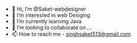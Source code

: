 - 👋 Hi, I’m @Saket-webdesigner
- 👀 I’m interested in web Desiging
- 🌱 I’m currently learning Java 
- 💞️ I’m looking to collaborate on ...
- 📫 How to reach me - singhsaket513@gmail.com

<!---
Saket-webdesigner/Saket-webdesigner is a ✨ special ✨ repository because its `README.md` (this file) appears on your GitHub profile.
You can click the Preview link to take a look at your changes.
--->
